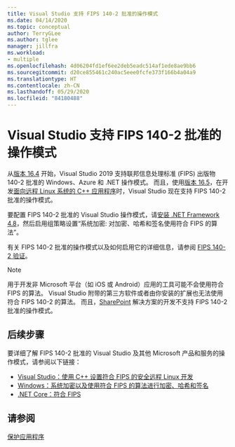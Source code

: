 ```yaml
---
title: Visual Studio 支持 FIPS 140-2 批准的操作模式
ms.date: 04/14/2020
ms.topic: conceptual
author: TerryGLee
ms.author: tglee
manager: jillfra
ms.workload:
- multiple
ms.openlocfilehash: 4d06204fd1ef6ee2deb5eadc514af1ede8ae9bb6
ms.sourcegitcommit: d20ce855461c240ac5eee0fcfe373f166b4a04a9
ms.translationtype: HT
ms.contentlocale: zh-CN
ms.lasthandoff: 05/29/2020
ms.locfileid: "84180488"
---
```

# <a name="visual-studio-support-for-the-fips-140-2-approved-mode-of-operation"></a>Visual Studio 支持 FIPS 140-2 批准的操作模式

从[版本 16.4](/visualstudio/releases/2019/release-notes-v16.4/) 开始，Visual Studio 2019 支持联邦信息处理标准 (FIPS) 出版物 140-2 批准的 Windows、Azure 和 .NET 操作模式。 而且，使用[版本 16.5](/visualstudio/releases/2019/release-notes-archive-v16.5)，在开发[面向远程 Linux 系统的 C++ 应用程序](/cpp/linux/set-up-fips-compliant-secure-remote-linux-development/)时，Visual Studio 现在支持 FIPS 140-2 批准的操作模式。

要配置 FIPS 140-2 批准的 Visual Studio 操作模式，请[安装 .NET Framework 4.8](https://dotnet.microsoft.com/download/dotnet-framework/net48)，然后启用组策略设置“系统加密:  对加密、哈希和签名使用符合 FIPS 的算法”。

有关 FIPS 140-2 批准的操作模式以及如何启用它的详细信息，请参阅 [FIPS 140-2 验证](/windows/security/threat-protection/fips-140-validation/)。

> [!NOTE]
> 用于开发非 Microsoft 平台（如 iOS 或 Android）应用的工具可能不会使用符合 FIPS 的算法。 Visual Studio 附带的第三方软件或者由你安装的扩展也无法使用符合 FIPS 140-2 的算法。 而且，[SharePoint](/sharepoint/security-for-sharepoint-server/federal-information-processing-standard-security-standards/) 解决方案的开发不支持 FIPS 140-2 批准的操作模式。

## <a name="next-steps"></a>后续步骤

要详细了解 FIPS 140-2 批准的 Visual Studio 及其他 Microsoft 产品和服务的操作模式，请参阅以下链接：

- [Visual Studio：使用 C++ 设置符合 FIPS 的安全远程 Linux 开发](/cpp/linux/set-up-fips-compliant-secure-remote-linux-development/)
- [Windows：系统加密以及使用符合 FIPS 的算法进行加密、哈希和签名](/windows/security/threat-protection/security-policy-settings/system-cryptography-use-fips-compliant-algorithms-for-encryption-hashing-and-signing)
- [.NET Core：符合 FIPS](/dotnet/standard/security/fips-compliance/)

## <a name="see-also"></a>请参阅

[保护应用程序](securing-applications.md)
